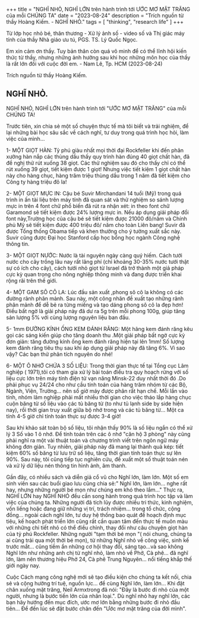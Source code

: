 +++
title = "NGHĨ NHỎ, NGHĨ LỚN trên hành trình tới ƯỚC MƠ MẶT TRĂNG của mỗi CHÚNG TA"
date = "2023-08-24"
description = "Trích nguồn từ thầy Hoàng Kiếm. - NGHĨ NHỎ."
tags = [
    "thinking", "research life"
]
+++


Từ lớp học nhỏ bé, thân thương - Xử lý ảnh số - video số và Thị giác máy tính của thầy Nhà giáo ưu tú, PGS. TS. Lý Quốc Ngọc.

Em xin cảm ơn thầy. Tuy bản thân còn quá vô minh để có thể lĩnh hội kiến thức từ thầy, nhưng những ảnh hưởng sau khi học những môn học của thầy là rất lớn đối với cuộc đời em. - Nam Lê, Tp. HCM (2023-08-24)

Trích nguồn từ thầy Hoàng Kiếm.

NGHĨ NHỎ.
-------

NGHĨ NHỎ, NGHĨ LỚN trên hành trình tới "ƯỚC MƠ MẶT TRĂNG" của mỗi CHÚNG TA!

Trước tiên, xin chia sẻ một số chuyện thực tế mà tôi biết và trải nghiệm, để lại những bài học sâu sắc về cách nghĩ, tư duy trong quá trình học hỏi, làm việc của mình...

1- MỘT GIỌT HÀN: Tỷ phú giàu nhất mọi thời đại Rockfeller khi đến phân xưởng hàn nắp các thùng dầu thấy quy trình hàn đúng 40 giọt chất hàn, đã đề nghị thử rút xuống 38 giọt. Các thử nghiệm sau đó cho thấy chỉ có  thể rút xuống 39 giọt, tiết kiệm được 1 giọt! Nhưng việc tiết kiệm 1 giọt chất hàn này cho hàng chục, hàng trăm triệu thùng dầu trong 1 năm đã tiết kiệm cho Công ty hàng triệu đô la!

2- MỘT GIỌT MỰC IN: Cậu bé Suvir Mirchandani 14 tuổi (Mỹ) trong quá trình in ấn tài liệu trên máy tính đã  quan sát và thử nghiệm so sánh lượng mực in trên 4 font chữ  phổ biến đã rút ra nhận xét: in theo font chữ Garamond sẽ tiết kiệm được 24% lượng mực in. Nếu áp dụng giải pháp đổi font này,Trường học của cậu bé sẽ tiết kiệm được 21000 đô/năm và Chính phủ Mỹ sẽ tiết kiệm được 400 triệu đô/ năm cho toàn Liên bang! Suvir đã được Tổng thống Obama tiếp và khen thưởng cho ý tưởng xuất sắc này. Suvir cũng được Đại học Stanford cấp học bổng học ngành Công nghệ thông tin.

3- MỘT GIỌT NƯỚC: Nước là tài nguyên ngày càng  quý hiếm. Cách tưới nước cho cây trồng lâu nay rất lãng phí (chỉ khoảng 30-35% nước tưới thật sự có ích cho cây), cách tưới nhỏ giọt từ Israel đã trở thành một giả pháp cực kỳ quan trọng cho nông nghiệp thông minh và đang được triển khai rộng rãi trên thế giới.

4- MỘT GAM SÔ CÔ LA: Lúc đầu sản xuất ,phong sô cô la không có các đường rãnh phân mảnh. Sau này, một công nhân đề xuất tạo những rãnh phân mảnh để dễ bẻ ra từng miếng và tạo dáng phong sô cô la đẹp hơn! Điều bất ngờ là giải pháp này đã dư ra 5g trên mỗi phong 100g, giúp tăng sản lượng 5% với cùng lượng nguyên liệu ban đầu.

5- 1mm ĐƯỜNG KÍNH ỐNG KEM ĐÁNH RĂNG: Một hãng kem đánh răng kêu gọi các sáng kiến giúp cho tăng doanh thu .Một  giải pháp bất ngờ cực kỳ đơn giản: tăng đường kính ống kem đánh răng hiện tại lên 1mm! Số lượng kem đánh răng tiêu thụ sau khi áp dụng giải pháp này đã tăng 6%. Vì sao vậy? Các bạn thử phân tích nguyên do nhé!

6- MỘT Ô NHỚ CHỨA 3 SỐ LIỆU: Trong thời gian thực tế tại Tổng cục Lâm nghiệp ( 1971),tôi có tham gia xử lý bài  toán điều tra quy hoạch rừng với số liệu cực lớn trên máy tính điện tử vạn năng Minsk-22 duy nhất thời đó .Do phải phục vụ 24/24 cho như cầu tính toán của hàng trăm nhóm từ các Bộ, Ngành, Viện, Trường... nên số giờ máy được phân rất hạn chế. Mỗi lần vào tính, nhóm lâm nghiệp phải mất nhiều thời gian cho việc tháo lắp hàng chục cuộn băng từ số liệu vào các tủ băng từ (to như tủ lạnh side by side hiện nay), rồi thời gian truy xuất giữa bộ nhớ trong và các tủ băng từ... Một ca tính 4-5 giờ chỉ tính toán thực sự được 3-4 giờ!

Sau khi khảo sát toàn bộ số liệu, tôi nhận thấy 90% là số liệu ngắn có thể xử lý 3 Số vào 1 ô nhớ. Để  tính toán trên các ô nhớ "căn hộ 3 phòng" này cũng phải nghĩ ra một vài thuật toán và chương trình viết  trên ngôn ngữ máy không đơn giản. Tuy nhiên, giải pháp này đã mang lại thành quả kép: tiết kiệm 60% số băng từ lưu trữ số liệu, tăng thời gian tính toán thực sự lên 90%. Sau này, tôi cũng tiếp tục nghiên cứu, đề xuất một số thuật toán nén và xử lý dữ liệu nén thông tin hình ảnh, âm thanh.

Gần đây, có nhiều sách và diễn giả cổ vũ cho Nghĩ lớn, làm lớn. Một số em sinh viên sau các buổi giao lưu cũng chia sẻ:" Nghĩ lớn, làm lớn... nghe rất hay, nhưng những người bé mọn như chúng em khó theo lắm..." Thực ra, NGHĨ LỚN  hay NGHĨ NHỎ đều cần song hành trong quá trình học tập và làm việc của chúng ta. Những người đã tích lũy được nhiều tri thức, kinh nghiệm, vốn liếng hoặc đang giữ những vị trí, trách nhiệm... trong tổ chức, cộng đồng... ngoài cách nghĩ lớn, tư duy hệ thống bao quát để hoạch định mục tiêu, kế hoạch phát triển lớn cũng rất cần quan tâm đến thực tế muôn màu với những chi tiết nhỏ có thể điều chỉnh, thay đổi như câu chuyện  giọt hàn của tỷ phú Rockfeller. Những người "tạm thời bé mọn "( nói chung, chúng ta ai cũng trải qua một  thời bé mọn), từ những Nghĩ nhỏ về công việc, sinh kế trước mắt... cũng tiềm ẩn những cơ hội thay đổi, sáng tạo...và sao không Nghĩ lớn như những anh chị từ nghĩ nhỏ, làm nhỏ về Phở, Cà phê... đã nghĩ lớn, làm nên thương hiệu Phở 24, Cà phê Trung Nguyên... nổi tiếng khắp thế giới ngày nay.

Cuộc Cách mạng công nghệ mới sẽ tạo điều kiện cho chúng ta kết nối, chia sẻ và cộng hưởng trí tuệ, nguồn lực... để cùng Nghĩ lớn, làm lớn... Khi đặt chân xuống mặt trăng, Neil Armxtrong đã nói: "Đây là bước đi nhỏ của một người, nhưng là bước tiến lớn của nhân loại.". Dù nghĩ nhỏ hay nghĩ lớn, các bạn hãy hướng đến mục đích, ước mơ lớn bằng những bước đi nhỏ đầu tiên... Để đến lúc sẽ đặt bước chân đến "Ước mơ mặt trăng của đời mình".